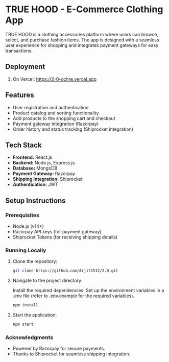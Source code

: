 # TRUE HOOD - E-Commerce Clothing App

TRUE HOOD is a clothing accessories platform where users can browse, select, and purchase fashion items. The app is designed with a seamless user experience for shopping and integrates payment gateways for easy transactions.

## Deployment
1. On Vercel: https://2-0-ochre.vercel.app

## Features
- User registration and authentication
- Product catalog and sorting functionality
- Add products to the shopping cart and checkout
- Payment gateway integration (Razorpay)
- Order history and status tracking (Shiprocket integration)

## Tech Stack
- **Frontend:** React.js
- **Backend:** Node.js, Express.js
- **Database:** MongoDB
- **Payment Gateway:** Razorpay
- **Shipping Integration:** Shiprocket
- **Authentication:** JWT

## Setup Instructions

### Prerequisites
- Node.js (v14+)
- Razorpay API keys (for payment gateway)
- Shiprocket Tokens (for receiving shipping details)


### Running Locally

1. Clone the repository:
   ```bash
   git clone https://github.com/Arjit1512/2.0.git
2. Navigate to the project directory:

   Install the required dependencies:
   Set up the environment variables in a .env file (refer to .env.example for the required variables).
   ```bash
   npm install

3. Start the application:
   ```bash
   npm start

   
### Acknowledgments

- Powered by Razorpay for secure payments.
- Thanks to Shiprocket for seamless shipping integration.
